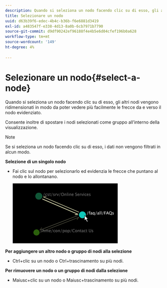 ```yaml
---
description: Quando si seleziona un nodo facendo clic su di esso, gli altri nodi vengono ridimensionati in modo da poter vedere più facilmente le frecce da e verso il nodo evidenziato.
title: Selezionare un nodo
uuid: d63b39f6-edec-4b4c-b36b-f6e6881d3419
exl-id: a483547f-e338-4d13-8a0b-6cb7971b7790
source-git-commit: d9df90242ef96188f4e4b5e6d04cfef196b0a628
workflow-type: tm+mt
source-wordcount: '149'
ht-degree: 4%

---
```


# Selezionare un nodo{#select-a-node}

Quando si seleziona un nodo facendo clic su di esso, gli altri nodi vengono ridimensionati in modo da poter vedere più facilmente le frecce da e verso il nodo evidenziato.

Consente inoltre di spostare i nodi selezionati come gruppo all’interno della visualizzazione.

>[!NOTE]
>
>Se si seleziona un nodo facendo clic su di esso, i dati non vengono filtrati in alcun modo.

**Selezione di un singolo nodo**

* Fai clic sul nodo per selezionarlo ed evidenzia le frecce che puntano al nodo e lo allontanano.

   ![](assets/vis_2DProcessMap_SelectNode.png)

**Per aggiungere un altro nodo o gruppo di nodi alla selezione**

* Ctrl+clic su un nodo o Ctrl+trascinamento su più nodi.

**Per rimuovere un nodo o un gruppo di nodi dalla selezione**

* Maiusc+clic su un nodo o Maiusc+trascinamento su più nodi.
